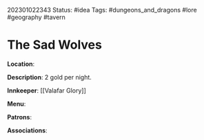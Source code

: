 202301022343
Status: #idea
Tags: #dungeons_and_dragons #lore #geography #tavern

# The Sad Wolves

**Location**:

**Description**: 2 gold per night.

**Innkeeper**: [[Valafar Glory]]

**Menu**:

**Patrons**:

**Associations**: 